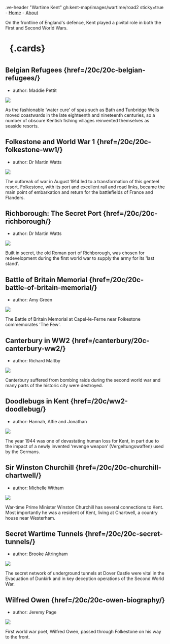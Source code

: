 .ve-header "Wartime Kent" gh:kent-map/images/wartime/road2 sticky=true
    - [Home](/)
    - [About](/about)

On the frontline of England's defence, Kent played a pivitol role in both the First and Second World Wars.

# &nbsp; {.cards}

#

## Belgian Refugees {href=/20c/20c-belgian-refugees/}

- author: Maddie Pettit

![](https://iiif.juncture-digital.org/thumbnail?url=https://stor.artstor.org/stor/495520bf-2478-482c-b29a-6a57c4ff51e4)

As the fashionable ‘water cure’ of spas such as Bath and Tunbridge Wells moved coastwards in the late eighteenth and nineteenth centuries, so a number of obscure Kentish fishing villages reinvented themselves as seaside resorts. 

## Folkestone and World War 1 {href=/20c/20c-folkestone-ww1/}

- author: Dr Martin Watts

![](https://iiif.juncture-digital.org/thumbnail?url=https://stor.artstor.org/stor/fa237685-57ab-43b3-8cac-aa7e7e8fba08)

The outbreak of war in August 1914 led to a transformation of this genteel resort. Folkestone, with its port and excellent rail and road links, became the main point of embarkation and return for the battlefields of France and Flanders.

## Richborough: The Secret Port {href=/20c/20c-richborough/}

- author: Dr Martin Watts

![](https://iiif.juncture-digital.org/thumbnail?url=https://upload.wikimedia.org/wikipedia/commons/2/2a/Richborough%2C_1917._A_Cross-channel_Ferry_by_John_Lavery.jpg)

Built in secret, the old Roman port of Richborough, was chosen for redevelopment during the first world war to supply the army for its 'last stand'.

## Battle of Britain Memorial {href=/20c/20c-battle-of-britain-memorial/}

- author: Amy Green

![](https://iiif.juncture-digital.org/thumbnail?url=https://upload.wikimedia.org/wikipedia/commons/f/f2/The_Battle_of_Britain_Memorial.jpg)

The Battle of Britain Memorial at Capel-le-Ferne near Folkestone commemorates 'The Few'.

## Canterbury in WW2 {href=/canterbury/20c-canterbury-ww2/}

- author: Richard Maltby

![](https://iiif.juncture-digital.org/thumbnail?url=https://upload.wikimedia.org/wikipedia/commons/2/2d/Bomb_damage_Canterbury_1940.jpg)

Canterbury suffered from bombing raids during the second world war and many parts of the historic city were destroyed.

## Doodlebugs in Kent {href=/20c/ww2-doodlebug/}

- author: Hannah, Alfie and Jonathan

![](https://iiif.juncture-digital.org/thumbnail?url=https://upload.wikimedia.org/wikipedia/commons/9/91/Royal_Air_Force_1939-1945-_Fighter_Command_CH13428.jpg)

The year 1944 was one of devastating human loss for Kent, in part due to the impact of a newly invented ‘revenge weapon’ (Vergeltungswaffen) used by the Germans.


## Sir Winston Churchill  {href=/20c/20c-churchill-chartwell/}

- author: Michelle Witham

![](https://iiif.juncture-digital.org/thumbnail?url=https://stor.artstor.org/stor/9120880e-e4bc-4374-9a8e-a552e6f8d549)

War-time Prime Minister Winston Churchill has several connections to Kent. Most importantly he was a resident of Kent, living at Chartwell, a country house near Westerham.

## Secret Wartime Tunnels {href=/20c/20c-secret-tunnels/}

- author: Brooke Altringham

![](https://iiif.juncture-digital.org/thumbnail?url=https://stor.artstor.org/stor/5681241b-c069-45f0-8da5-fecdb173465a)

The secret network of underground tunnels at Dover Castle were vital in the Evacuation of Dunkirk and in key deception operations of the Second World War.

## Wilfred Owen {href=/20c/20c-owen-biography/}

- author: Jeremy Page

![](https://iiif.juncture-digital.org/thumbnail?url=https://stor.artstor.org/stor/0b09061e-c9c4-4d43-9946-f9fb9741d3d7)

First world war poet, Wilfred Owen, passed through Folkestone on his way to the front.

